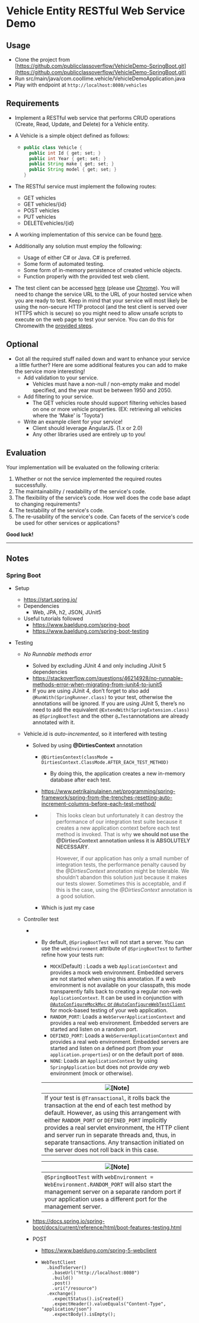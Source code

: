 # Vehicle Entity RESTful Web Service Demo

## Usage

- Clone the project from [https://github.com/publicclassoverflow/VehicleDemo-SpringBoot.git](https://github.com/publicclassoverflow/VehicleDemo-SpringBoot.git)
- Run src/main/java/com.coollime.vehicle/VehicleDemoApplication.java
- Play with endpoint at `http://localhost:8080/vehicles`

## Requirements

- Implement a RESTful web service that performs CRUD operations (Create, Read, Update, and Delete) for a
  Vehicle entity.

- A Vehicle is a simple object defined as follows:

  - ```java
    public class Vehicle {
      public int Id { get; set; }
      public int Year { get; set; }
      public String make { get; set; }
      public String model { get; set; }
    }
    ```

- The RESTful service must implement the following routes:

  - GET vehicles
  - GET vehicles/{id}
  - POST vehicles
  - PUT vehicles
  - DELETEvehicles/{id}

- A working implementation of this service can be found [here](https://estimate-dev.mymitchell.com/codingchallenge/v1/help).

- Additionally any solution must employ the following:

  - Usage of either C# or Java. C# is preferred.
  - Some form of automated testing.
  - Some form of in-memory persistence of created vehicle objects.
  - Function properly with the provided test web client.

- The test client can be accessed [here](https://estimate-dev.mymitchell.com/codingchallenge/v1/index.html#/) (please use [Chrome](https://www.google.com/intl/en/chrome/)). You will need to change the service URL to the
  URL of your hosted service when you are ready to test. Keep in mind that your service will most likely be
  using the non-secure HTTP protocol (and the test client is served over HTTPS which is secure) so you
  might need to allow unsafe scripts to execute on the web page to test your service. You can do this for
  Chromewith the [provided steps](https://superuser.com/questions/487748/how-to-allow-chrome-browser-to-load-insecure-content/487772#487772).

## Optional

- Got all the required stuff nailed down and want to enhance your service a little further? Here are some
  additional features you can add to make the service more interesting!
  - Add validation to your service.
    - Vehicles must have a non-null / non-empty make and model specified, and the year must be
      between 1950 and 2050.
  - Add filtering to your service.
    - The GET vehicles route should support filtering vehicles based on one or more vehicle properties.
      (EX: retrieving all vehicles where the 'Make' is 'Toyota')
  - Write an example client for your service!
    - Client should leverage AngularJS. (1.x or 2.0)
    - Any other libraries used are entirely up to you!

## Evaluation

Your implementation will be evaluated on the following criteria:

1. Whether or not the service implemented the required routes successfully.
2. The maintainability / readability of the service's code.
3. The flexibility of the service’s code. How well does the code base adapt to changing requirements?
4. The testability of the service's code.
5. The re-usability of the service's code. Can facets of the service's code be used for other services or
   applications?

**Good luck!**

------

## Notes

### Spring Boot

- Setup

  - <https://start.spring.io/>
  - Dependencies
    - Web, JPA, h2, JSON, JUnit5
  - Useful tutorials followed
    - <https://www.baeldung.com/spring-boot>
    - <https://www.baeldung.com/spring-boot-testing>

- Testing

  - *No Runnable methods error*

    - Solved by excluding JUnit 4 and only including JUnit 5 dependencies
    - <https://stackoverflow.com/questions/46214928/no-runnable-methods-error-when-migrating-from-junit4-to-junit5>
    - If you are using JUnit 4, don’t forget to also add `@RunWith(SpringRunner.class)` to your test, otherwise the annotations will be ignored. If you are using JUnit 5, there’s no need to add the equivalent `@ExtendWith(SpringExtension.class)` as `@SpringBootTest` and the other `@…Test`annotations are already annotated with it.

  - Vehicle.id is *auto-incremented*, so it interfered with testing

    - Solved by using **@DirtiesContext** annotation

      - ```
        @DirtiesContext(classMode = DirtiesContext.ClassMode.AFTER_EACH_TEST_METHOD)
        ```

        - By doing this, the application creates a new in-memory database after each test.

      - <https://www.petrikainulainen.net/programming/spring-framework/spring-from-the-trenches-resetting-auto-increment-columns-before-each-test-method/>

      - > This looks clean but unfortunately it can destroy the performance of our integration test suite because it creates a new application context before each test method is invoked. That is why **we should not use the @DirtiesContext annotation unless it is ABSOLUTELY NECESSARY**.
        >
        > However, if our application has only a small number of integration tests, the performance penalty caused by the *@DirtiesContext* annotation might be tolerable. We shouldn’t abandon this solution just because it makes our tests slower. Sometimes this is acceptable, and if this is the case, using the *@DirtiesContext* annotation is a good solution.

      - Which is just my case

  - Controller test

    - - By default, `@SpringBootTest` will not start a server. You can use the `webEnvironment` attribute of `@SpringBootTest` to further refine how your tests run:

        - `MOCK`(Default) : Loads a web `ApplicationContext` and provides a mock web environment. Embedded servers are not started when using this annotation. If a web environment is not available on your classpath, this mode transparently falls back to creating a regular non-web `ApplicationContext`. It can be used in conjunction with [`@AutoConfigureMockMvc` or `@AutoConfigureWebTestClient`](https://docs.spring.io/spring-boot/docs/current/reference/html/boot-features-testing.html#boot-features-testing-spring-boot-applications-testing-with-mock-environment) for mock-based testing of your web application.
        - `RANDOM_PORT`: Loads a `WebServerApplicationContext` and provides a real web environment. Embedded servers are started and listen on a random port.
        - `DEFINED_PORT`: Loads a `WebServerApplicationContext` and provides a real web environment. Embedded servers are started and listen on a defined port (from your `application.properties`) or on the default port of `8080`.
        - `NONE`: Loads an `ApplicationContext` by using `SpringApplication` but does not provide *any* web environment (mock or otherwise).

        | ![[Note]](https://docs.spring.io/spring-boot/docs/current/reference/html/images/note.png) |
        | ------------------------------------------------------------ |
        | If your test is `@Transactional`, it rolls back the transaction at the end of each test method by default. However, as using this arrangement with either `RANDOM_PORT` or `DEFINED_PORT` implicitly provides a real servlet environment, the HTTP client and server run in separate threads and, thus, in separate transactions. Any transaction initiated on the server does not roll back in this case. |

        | ![[Note]](https://docs.spring.io/spring-boot/docs/current/reference/html/images/note.png) |
        | ------------------------------------------------------------ |
        | `@SpringBootTest` with `webEnvironment = WebEnvironment.RANDOM_PORT` will also start the management server on a separate random port if your application uses a different port for the management server. |

    - <https://docs.spring.io/spring-boot/docs/current/reference/html/boot-features-testing.html>

    - POST

      - <https://www.baeldung.com/spring-5-webclient>

      - ```
        WebTestClient
          .bindToServer()
            .baseUrl("http://localhost:8080")
            .build()
            .post()
            .uri("/resource")
          .exchange()
            .expectStatus().isCreated()
            .expectHeader().valueEquals("Content-Type", "application/json")
            .expectBody().isEmpty();
        ```